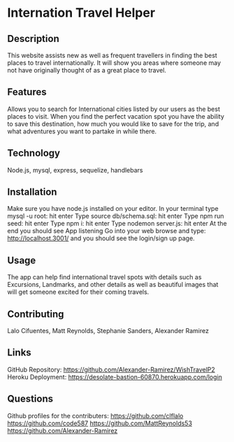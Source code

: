 # Internation Travel Helper

## Description
This website assists new as well as frequent travellers in finding the best places to travel internationally. It will show you areas where someone may not have originally thought of as a great place to travel.

## Features
Allows you to search for International cities listed by our users as the best places to visit.  When you find the perfect vacation spot you have the ability to save this destination, how much you would like to save for the trip, and what adventures you want to partake in while there. 
  
## Technology
Node.js, mysql, express, sequelize, handlebars

## Installation
Make sure you have node.js installed on your editor. 
In your terminal type mysql -u root: hit enter
Type source db/schema.sql: hit enter
Type npm run seed: hit enter
Type npm i: hit enter
Type nodemon server.js: hit enter
At the end you should see App listening
Go into your web browse and type: http://localhost.3001/ and you should see the login/sign up page.  

## Usage
The app can help find international travel spots with details such as Excursions, Landmarks, and other details as well as beautiful images that will get someone excited for their coming travels.

## Contributing
Lalo Cifuentes, Matt Reynolds, Stephanie Sanders, Alexander Ramirez

## Links
GitHub Repository: https://github.com/Alexander-Ramirez/WishTravelP2
Heroku Deployment: https://desolate-bastion-60870.herokuapp.com/login
  
## Questions
Github profiles for the contributers: 
https://github.com/clflalo
https://github.com/code587
https://github.com/MattReynolds53
https://github.com/Alexander-Ramirez 

